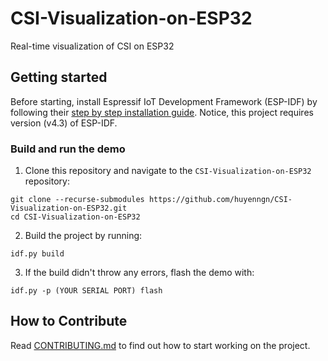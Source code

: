 # CSI-Visualization-on-ESP32
Real-time visualization of CSI on ESP32

## Getting started
Before starting, install Espressif IoT Development Framework (ESP-IDF) by following their [step by step installation guide](https://docs.espressif.com/projects/esp-idf/en/v4.3/esp32/get-started/index.html#installation-step-by-step). Notice, this project requires version (v4.3) of ESP-IDF.

### Build and run the demo
1. Clone this repository and navigate to the `CSI-Visualization-on-ESP32` repository:

```
git clone --recurse-submodules https://github.com/huyenngn/CSI-Visualization-on-ESP32.git
cd CSI-Visualization-on-ESP32

```

2. Build the project by running:
```
idf.py build
```

3. If the build didn't throw any errors, flash the demo with:
```
idf.py -p (YOUR SERIAL PORT) flash
```

## How to Contribute
Read [CONTRIBUTING.md](CONTRIBUTING.md) to find out how to start working on the project.
